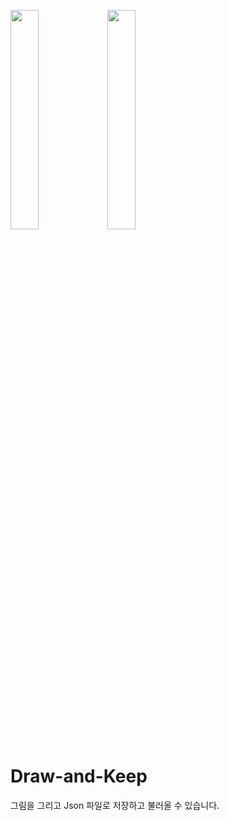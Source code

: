<img src="https://user-images.githubusercontent.com/51112542/84174975-423aa500-aaba-11ea-809d-fb2f287c0ae7.png" width="30%"></img>
<img src="https://user-images.githubusercontent.com/51112542/84175152-86c64080-aaba-11ea-9d7c-bca6937e77fe.png" width="30%"></img>

# Draw-and-Keep

그림을 그리고 Json 파일로 저장하고 불러올 수 있습니다.
